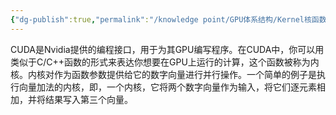 ```yaml
---
{"dg-publish":true,"permalink":"/knowledge point/GPU体系结构/Kernel核函数/","dgPassFrontmatter":true}
---
```


CUDA是Nvidia提供的编程接口，用于为其GPU编写程序。在CUDA中，你可以用类似于C/C++函数的形式来表达你想要在GPU上运行的计算，这个函数被称为内核。内核对作为函数参数提供给它的数字向量进行并行操作。一个简单的例子是执行向量加法的内核，即，一个内核，它将两个数字向量作为输入，将它们逐元素相加，并将结果写入第三个向量。
